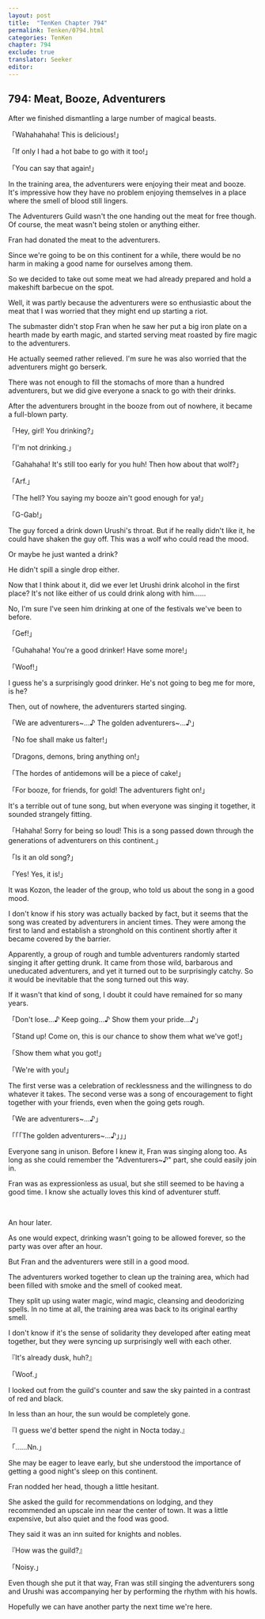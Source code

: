 ```yaml
---
layout: post
title:  "TenKen Chapter 794"
permalink: Tenken/0794.html
categories: TenKen
chapter: 794
exclude: true
translator: Seeker
editor: 
---
```

<h2>794: Meat, Booze, Adventurers</h2>

After we finished dismantling a large number of magical beasts.

「Wahahahaha! This is delicious!」

「If only I had a hot babe to go with it too!」

「You can say that again!」

In the training area, the adventurers were enjoying their meat and booze. It's impressive how they have no problem enjoying themselves in a place where the smell of blood still lingers.

The Adventurers Guild wasn't the one handing out the meat for free though. Of course, the meat wasn't being stolen or anything either.

Fran had donated the meat to the adventurers.

Since we're going to be on this continent for a while, there would be no harm in making a good name for ourselves among them.

So we decided to take out some meat we had already prepared and hold a makeshift barbecue on the spot.

Well, it was partly because the adventurers were so enthusiastic about the meat that I was worried that they might end up starting a riot.

The submaster didn't stop Fran when he saw her put a big iron plate on a hearth made by earth magic, and started serving meat roasted by fire magic to the adventurers.

He actually seemed rather relieved. I'm sure he was also worried that the adventurers might go berserk.

There was not enough to fill the stomachs of more than a hundred adventurers, but we did give everyone a snack to go with their drinks.

After the adventurers brought in the booze from out of nowhere, it became a full-blown party.

「Hey, girl! You drinking?」

「I'm not drinking.」

「Gahahaha! It's still too early for you huh! Then how about that wolf?」

「Arf.」

「The hell? You saying my booze ain't good enough for ya!」

「G-Gab!」

The guy forced a drink down Urushi's throat. But if he really didn't like it, he could have shaken the guy off. This was a wolf who could read the mood.

Or maybe he just wanted a drink?

He didn't spill a single drop either.

Now that I think about it, did we ever let Urushi drink alcohol in the first place? It's not like either of us could drink along with him……

No, I'm sure I've seen him drinking at one of the festivals we've been to before.

「Gef!」

「Guhahaha! You're a good drinker! Have some more!」

「Woof!」

I guess he's a surprisingly good drinker. He's not going to beg me for more, is he?

Then, out of nowhere, the adventurers started singing.

「We are adventurers~…♪ The golden adventurers~…♪」

「No foe shall make us falter!」

「Dragons, demons, bring anything on!」

「The hordes of antidemons will be a piece of cake!」

「For booze, for friends, for gold! The adventurers fight on!」

It's a terrible out of tune song, but when everyone was singing it together, it sounded strangely fitting.

「Hahaha! Sorry for being so loud! This is a song passed down through the generations of adventurers on this continent.」

「Is it an old song?」

「Yes! Yes, it is!」

It was Kozon, the leader of the group, who told us about the song in a good mood.

I don't know if his story was actually backed by fact, but it seems that the song was created by adventurers in ancient times. They were among the first to land and establish a stronghold on this continent shortly after it became covered by the barrier.

Apparently, a group of rough and tumble adventurers randomly started singing it after getting drunk. It came from those wild, barbarous and uneducated adventurers, and yet it turned out to be surprisingly catchy. So it would be inevitable that the song turned out this way.

If it wasn't that kind of song, I doubt it could have remained for so many years.

「Don't lose…♪ Keep going…♪ Show them your pride…♪」

「Stand up! Come on, this is our chance to show them what we've got!」

「Show them what you got!」

「We're with you!」

The first verse was a celebration of recklessness and the willingness to do whatever it takes. The second verse was a song of encouragement to fight together with your friends, even when the going gets rough.

「We are adventurers~…♪」

「「「The golden adventurers~…♪」」」

Everyone sang in unison. Before I knew it, Fran was singing along too. As long as she could remember the "Adventurers~♪" part, she could easily join in.

Fran was as expressionless as usual, but she still seemed to be having a good time. I know she actually loves this kind of adventurer stuff.

<br>

An hour later.

As one would expect, drinking wasn't going to be allowed forever, so the party was over after an hour.

But Fran and the adventurers were still in a good mood.

The adventurers worked together to clean up the training area, which had been filled with smoke and the smell of cooked meat.

They split up using water magic, wind magic, cleansing and deodorizing spells. In no time at all, the training area was back to its original earthy smell.

I don't know if it's the sense of solidarity they developed after eating meat together, but they were syncing up surprisingly well with each other.

『It's already dusk, huh?』

「Woof.」

I looked out from the guild's counter and saw the sky painted in a contrast of red and black.

In less than an hour, the sun would be completely gone.

『I guess we'd better spend the night in Nocta today.』

「……Nn.」

She may be eager to leave early, but she understood the importance of getting a good night's sleep on this continent.

Fran nodded her head, though a little hesitant.

She asked the guild for recommendations on lodging, and they recommended an upscale inn near the center of town. It was a little expensive, but also quiet and the food was good.

They said it was an inn suited for knights and nobles.

『How was the guild?』

「Noisy.」

Even though she put it that way, Fran was still singing the adventurers song and Urushi was accompanying her by performing the rhythm with his howls.

Hopefully we can have another party the next time we're here.



